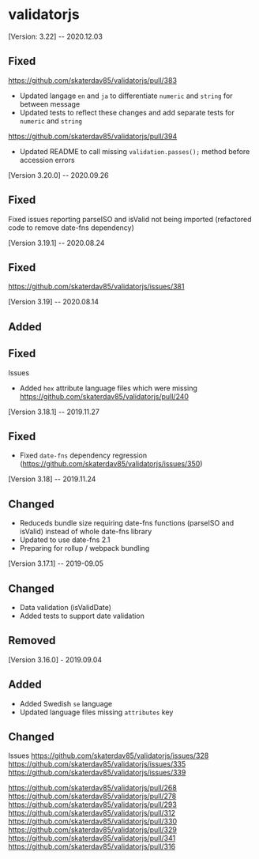 # validatorjs

[Version: 3.22] -- 2020.12.03

## Fixed

https://github.com/skaterdav85/validatorjs/pull/383
- Updated langage `en` and `ja` to differentiate `numeric` and `string` for between message
- Updated tests to reflect these changes and add separate tests for `numeric` and `string`

https://github.com/skaterdav85/validatorjs/pull/394
- Updated README to call missing `validation.passes();` method before accession errors

[Version 3.20.0] -- 2020.09.26

## Fixed

Fixed issues reporting parseISO and isValid not being imported (refactored code to remove date-fns dependency)

[Version 3.19.1] -- 2020.08.24

## Fixed

https://github.com/skaterdav85/validatorjs/issues/381

[Version 3.19] -- 2020.08.14

## Added

## Fixed

Issues
- Added `hex` attribute language files which were missing
	https://github.com/skaterdav85/validatorjs/pull/240

[Version 3.18.1] -- 2019.11.27

## Fixed

- Fixed `date-fns` dependency regression (https://github.com/skaterdav85/validatorjs/issues/350)

[Version 3.18] -- 2019.11.24

## Changed

- Reduceds bundle size requiring date-fns functions (parseISO and isValid) instead of whole date-fns library
- Updated to use date-fns 2.1
- Preparing for rollup / webpack bundling

[Version 3.17.1] -- 2019-09.05

## Changed

- Data validation (isValidDate)
- Added tests to support date validation

## Removed

[Version 3.16.0] - 2019.09.04

## Added

- Added Swedish `se` language
- Updated language files missing `attributes` key

## Changed

Issues
https://github.com/skaterdav85/validatorjs/issues/328
https://github.com/skaterdav85/validatorjs/issues/335
https://github.com/skaterdav85/validatorjs/issues/339

https://github.com/skaterdav85/validatorjs/pull/268
https://github.com/skaterdav85/validatorjs/pull/278
https://github.com/skaterdav85/validatorjs/pull/293
https://github.com/skaterdav85/validatorjs/pull/312
https://github.com/skaterdav85/validatorjs/pull/330
https://github.com/skaterdav85/validatorjs/pull/329
https://github.com/skaterdav85/validatorjs/pull/341
https://github.com/skaterdav85/validatorjs/pull/316

